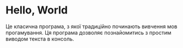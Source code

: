# Hello, World

Це класична програма, з якої традиційно починають вивчення мов прогамування. Ця
програма дозволяє познайомитись з простим виводом текста в консоль.